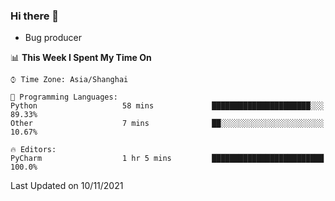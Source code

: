 ### Hi there 👋
* Bug producer
<!--START_SECTION:waka-->
📊 **This Week I Spent My Time On** 

```text
⌚︎ Time Zone: Asia/Shanghai

💬 Programming Languages: 
Python                   58 mins             ██████████████████████░░░   89.33% 
Other                    7 mins              ██░░░░░░░░░░░░░░░░░░░░░░░   10.67%

🔥 Editors: 
PyCharm                  1 hr 5 mins         █████████████████████████   100.0%

```


 Last Updated on 10/11/2021
<!--END_SECTION:waka-->
